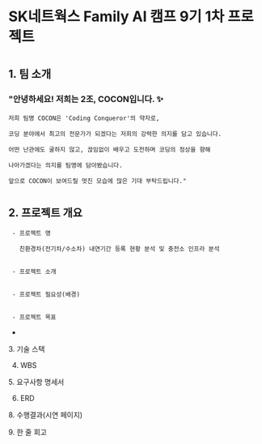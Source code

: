 

# SK네트웍스 Family AI 캠프 9기 1차 프로젝트

#

## 1. 팀 소개

 ### "안녕하세요! 저희는 2조, COCON입니다. ✨

    저희 팀명 COCON은 'Coding Conqueror'의 약자로, 

    코딩 분야에서 최고의 전문가가 되겠다는 저희의 강력한 의지를 담고 있습니다. 

    어떤 난관에도 굴하지 않고, 끊임없이 배우고 도전하며 코딩의 정상을 향해
  
    나아가겠다는 의지를 팀명에 담아봤습니다.

    앞으로 COCON이 보여드릴 멋진 모습에 많은 기대 부탁드립니다."
#
## 2. 프로젝트 개요

     - 프로젝트 명
      
       친환경차(전기차/수소차) 내연기간 등록 현황 분석 및 충전소 인프라 분석


     - 프로젝트 소개

  
     - 프로젝트 필요성(배경)


     - 프로젝트 목표


- 



3. 기술 스택

4. WBS

5. 요구사항 명세서

6. ERD

8. 수행결과(시연 페이지)

9. 한 줄 회고
